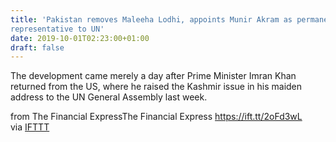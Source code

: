 ```yaml
---
title: 'Pakistan removes Maleeha Lodhi, appoints Munir Akram as permanent
representative to UN'
date: 2019-10-01T02:23:00+01:00
draft: false
---
```


The development came merely a day after Prime Minister Imran Khan returned from the US, where he raised the Kashmir issue in his maiden address to the UN General Assembly last week.  
  
from The Financial ExpressThe Financial Express https://ift.tt/2oFd3wL  
via [IFTTT](https://ifttt.com/?ref=da&site=blogger)